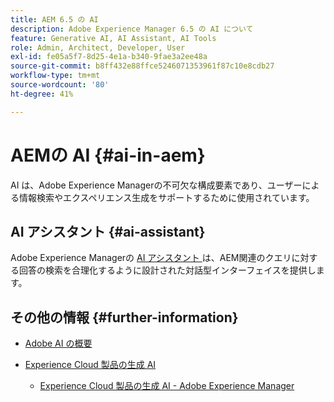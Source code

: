 ```yaml
---
title: AEM 6.5 の AI
description: Adobe Experience Manager 6.5 の AI について
feature: Generative AI, AI Assistant, AI Tools
role: Admin, Architect, Developer, User
exl-id: fe05a5f7-8d25-4e1a-b340-9fae3a2ee48a
source-git-commit: b8ff432e88ffce5246071353961f87c10e8cdb27
workflow-type: tm+mt
source-wordcount: '80'
ht-degree: 41%

---
```


# AEMの AI {#ai-in-aem}

AI は、Adobe Experience Managerの不可欠な構成要素であり、ユーザーによる情報検索やエクスペリエンス生成をサポートするために使用されています。

## AI アシスタント {#ai-assistant}

Adobe Experience Managerの [AI アシスタント ](/help/ai-assistant-in-aem.md) は、AEM関連のクエリに対する回答の検索を合理化するように設計された対話型インターフェイスを提供します。

## その他の情報 {#further-information}

* [Adobe AI の概要](https://www.adobe.com/ai/overview.html?lang=ja)

* [Experience Cloud 製品の生成 AI](https://experienceleague.adobe.com/ja/docs/core-services/interface/features/generative-ai)

   * [Experience Cloud 製品の生成 AI - Adobe Experience Manager](https://experienceleague.adobe.com/ja/docs/core-services/interface/features/generative-ai#aem)
